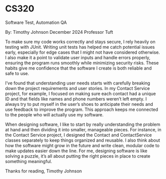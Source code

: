# CS320
Software Test, Automation QA

By: Timothy Johnson
December 2024
Professor Tuft

To make sure my code works correctly and stays secure, I rely heavily on testing with JUnit. Writing unit tests has helped me catch potential issues early, especially for edge cases that I might not have considered otherwise. I also make it a point to validate user inputs and handle errors properly, ensuring the program runs smoothly while minimizing security risks. These habits give me confidence that the software I create is both reliable and safe to use.

I’ve found that understanding user needs starts with carefully breaking down the project requirements and user stories. In my Contact Service project, for example, I focused on making sure each contact had a unique ID and that fields like names and phone numbers weren’t left empty. I always try to put myself in the user’s shoes to anticipate their needs and use feedback to improve the program. This approach keeps me connected to the people who will actually use my software.

When designing software, I like to start by really understanding the problem at hand and then dividing it into smaller, manageable pieces. For instance, in the Contact Service project, I designed the Contact and ContactService classes separately to keep things organized and reusable. I also think about how the software might grow in the future and write clean, modular code to make updates easier down the line. For me, designing software is like solving a puzzle, it’s all about putting the right pieces in place to create something meaningful.

Thanks for reading,
Timothy Johnson
